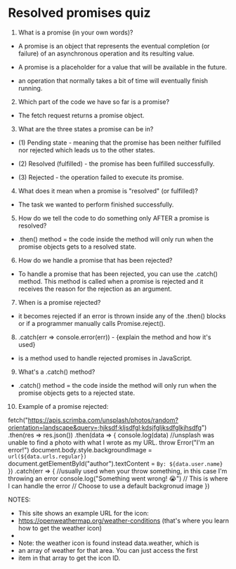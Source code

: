 # Resolved promises quiz

1. What is a promise (in your own words)?

- A promise is an object that represents the eventual completion (or failure) of an asynchronous operation and its resulting value.

- A promise is a placeholder for a value that will be available in the future.

- an operation that normally takes a bit of time
  will eventually finish running.

2. Which part of the code we have so far is a promise?

- The fetch request returns a promise object.

3. What are the three states a promise can be in?

- (1) Pending state - meaning that the promise has been neither fulfilled nor rejected which leads us to the other states.

- (2) Resolved (fulfilled) - the promise has been fulfilled successfully.

- (3) Rejected - the operation failed to execute its promise.

4. What does it mean when a promise is "resolved" (or fulfilled)?

- The task we wanted to perform finished successfully.

5. How do we tell the code to do something only AFTER a promise is resolved?

- .then() method = the code inside the method will only run when the promise objects gets to a resolved state.

6. How do we handle a promise that has been rejected?

- To handle a promise that has been rejected, you can use the .catch() method. This method is called when a promise is rejected and it receives the reason for the rejection as an argument.

7. When is a promise rejected?

- it becomes rejected if an error is thrown inside any of the .then() blocks or if a programmer manually calls Promise.reject().

8. .catch(err => console.error(err)) - {explain the method and how it's used}

- is a method used to handle rejected promises in JavaScript.

9. What's a .catch() method?

- .catch() method = the code inside the method will only run when the promise objects gets to a rejected state.

10. Example of a promise rejected:

fetch("https://apis.scrimba.com/unsplash/photos/random?orientation=landscape&query=;hjksdf;kljsdfgl;kdsjfgljksdfglkjhsdfg")
.then(res => res.json())
.then(data => {
console.log(data) //unsplash was unable to find a photo with what I wrote as my URL.
throw Error("I'm an error!")
document.body.style.backgroundImage = `url(${data.urls.regular})`
document.getElementById("author").textContent = `By: ${data.user.name}`
})
.catch(err => { //usually used when your throw something, in this case I'm throwing an error
console.log("Something went wrong! 😭")
// This is where I can handle the error
// Choose to use a default backgronud image
})

NOTES:

- This site shows an example URL for the icon:
- https://openweathermap.org/weather-conditions (that's where you learn how to get the weather icon)
-
- Note: the weather icon is found instead data.weather, which is
- an array of weather for that area. You can just access the first
- item in that array to get the icon ID.

